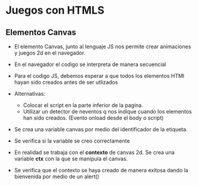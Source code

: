 # Juegos con HTMLS

## Elementos Canvas

- El elemento Canvas, junto al lenguaje JS nos permite crear animaciones y juegos 2d en el navegador. 

- En el navegador el codigo se interpreta de manera secuencial 

- Para el codigo JS, debemos esperar a que todos los elementos HTMl hayan sido creados antes de ser utlizados 

- Alternativas: 
    - Colocar el script en la parte inferior de la pagina.
   - Utilizar un detector de neventos q nos indique cuando los elementos han sido creados. (Evento onload desde el body o script)

- Se crea una variable canvas por medio del identificador de la etiqueta.
- Se verifica si la variable se  creo correctamente
- En realidad se trabaja con el **contexto** de canvas 2d. Se crea una variable **ctx** con la que se manipula el canvas.
- Se verifica que el contexto se haya creado de manera exitosa dando la bienvenida por medio de un alert()